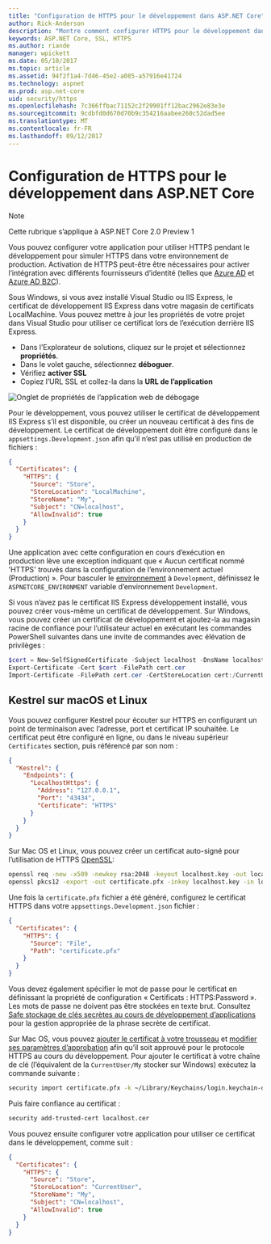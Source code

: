 ```yaml
---
title: "Configuration de HTTPS pour le développement dans ASP.NET Core"
author: Rick-Anderson
description: "Montre comment configurer HTTPS pour le développement dans ASP.NET 2.0 de base."
keywords: ASP.NET Core, SSL, HTTPS
ms.author: riande
manager: wpickett
ms.date: 05/10/2017
ms.topic: article
ms.assetid: 94f2f1a4-7d46-45e2-a085-a57916e41724
ms.technology: aspnet
ms.prod: asp.net-core
uid: security/https
ms.openlocfilehash: 7c366ffbac71152c2f29901ff12bac2962e83e3e
ms.sourcegitcommit: 9cdbfd0d670d70b9c354216aabee260c52dad5ee
ms.translationtype: MT
ms.contentlocale: fr-FR
ms.lasthandoff: 09/12/2017
---
```

# <a name="setting-up-https-for-development-in-aspnet-core"></a>Configuration de HTTPS pour le développement dans ASP.NET Core

> [!NOTE] 
> Cette rubrique s’applique à ASP.NET Core 2.0 Preview 1

Vous pouvez configurer votre application pour utiliser HTTPS pendant le développement pour simuler HTTPS dans votre environnement de production. Activation de HTTPS peut-être être nécessaires pour activer l’intégration avec différents fournisseurs d’identité (telles que [Azure AD](https://azure.microsoft.com/services/active-directory) et [Azure AD B2C](https://azure.microsoft.com/services/active-directory-b2c/)).

<a name="iisxpress"></a>

Sous Windows, si vous avez installé Visual Studio ou IIS Express, le certificat de développement IIS Express dans votre magasin de certificats LocalMachine. Vous pouvez mettre à jour les propriétés de votre projet dans Visual Studio pour utiliser ce certificat lors de l’exécution derrière IIS Express.

   * Dans l’Explorateur de solutions, cliquez sur le projet et sélectionnez **propriétés**.
   * Dans le volet gauche, sélectionnez **déboguer**.
   * Vérifiez **activer SSL**
   * Copiez l’URL SSL et collez-la dans la **URL de l’application**

![Onglet de propriétés de l’application web de débogage](enforcing-ssl/_static/ssl.png)

Pour le développement, vous pouvez utiliser le certificat de développement IIS Express s’il est disponible, ou créer un nouveau certificat à des fins de développement. Le certificat de développement doit être configuré dans le `appsettings.Development.json` afin qu’il n’est pas utilisé en production de fichiers :

```json
{
  "Certificates": {
    "HTTPS": {
      "Source": "Store",
      "StoreLocation": "LocalMachine",
      "StoreName": "My",
      "Subject": "CN=localhost",
      "AllowInvalid": true
    }
  }
}
```

Une application avec cette configuration en cours d’exécution en production lève une exception indiquant que « Aucun certificat nommé 'HTTPS' trouvés dans la configuration de l’environnement actuel (Production) ». Pour basculer le [environnement](xref:fundamentals/environments) à `Development`, définissez le `ASPNETCORE_ENVIRONMENT` variable d’environnement `Development`.

Si vous n’avez pas le certificat IIS Express développement installé, vous pouvez créer vous-même un certificat de développement. Sur Windows, vous pouvez créer un certificat de développement et ajoutez-la au magasin racine de confiance pour l’utilisateur actuel en exécutant les commandes PowerShell suivantes dans une invite de commandes avec élévation de privilèges :

```powershell
$cert = New-SelfSignedCertificate -Subject localhost -DnsName localhost -FriendlyName "ASP.NET Core Development" -KeyUsage DigitalSignature -TextExtension @("2.5.29.37={text}1.3.6.1.5.5.7.3.1") 
Export-Certificate -Cert $cert -FilePath cert.cer
Import-Certificate -FilePath cert.cer -CertStoreLocation cert:/CurrentUser/Root
```

<a name="OpenSSL"></a>

## <a name="kestrel-on--macos-and-linux"></a>Kestrel sur macOS et Linux

Vous pouvez configurer Kestrel pour écouter sur HTTPS en configurant un point de terminaison avec l’adresse, port et certificat IP souhaitée. Le certificat peut être configuré en ligne, ou dans le niveau supérieur `Certificates` section, puis référencé par son nom :

```json
{
  "Kestrel": {
    "Endpoints": {
      "LocalhostHttps": {
        "Address": "127.0.0.1",
        "Port": "43434",
        "Certificate": "HTTPS"
      }
    }
  }
}

```

Sur Mac OS et Linux, vous pouvez créer un certificat auto-signé pour l’utilisation de HTTPS [OpenSSL](https://www.openssl.org/):

```bash
openssl req -new -x509 -newkey rsa:2048 -keyout localhost.key -out localhost.cer -days 365 -subj /CN=localhost
openssl pkcs12 -export -out certificate.pfx -inkey localhost.key -in localhost.cer
```

Une fois la `certificate.pfx` fichier a été généré, configurez le certificat HTTPS dans votre `appsettings.Development.json` fichier :

```json
{
  "Certificates": {
    "HTTPS": {
      "Source": "File",
      "Path": "certificate.pfx"
    }
  }
}
```

Vous devez également spécifier le mot de passe pour le certificat en définissant la propriété de configuration « Certificats : HTTPS:Password ». Les mots de passe ne doivent pas être stockées en texte brut. Consultez [Safe stockage de clés secrètes au cours de développement d’applications](app-secrets.md) pour la gestion appropriée de la phrase secrète de certificat.

Sur Mac OS, vous pouvez [ajouter le certificat à votre trousseau](https://support.apple.com/kb/PH20129?locale=en_US) et [modifier ses paramètres d’approbation](https://support.apple.com/kb/PH20127?locale=en_US&viewlocale=en_US) afin qu’il soit approuvé pour le protocole HTTPS au cours du développement. Pour ajouter le certificat à votre chaîne de clé (l’équivalent de la `CurrentUser/My` stocker sur Windows) exécutez la commande suivante :

```bash
security import certificate.pfx -k ~/Library/Keychains/login.keychain-db
```

Puis faire confiance au certificat :

```bash
security add-trusted-cert localhost.cer
```

Vous pouvez ensuite configurer votre application pour utiliser ce certificat dans le développement, comme suit :

```json
{
  "Certificates": {
    "HTTPS": {
      "Source": "Store",
      "StoreLocation": "CurrentUser",
      "StoreName": "My",
      "Subject": "CN=localhost",
      "AllowInvalid": true
    }
  }
}
```
